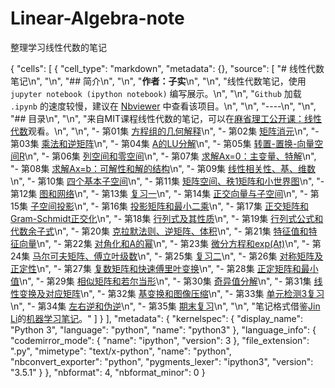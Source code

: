 # Linear-Algebra-note
整理学习线性代数的笔记

{
 "cells": [
  {
   "cell_type": "markdown",
   "metadata": {},
   "source": [
    "# 线性代数笔记\n",
    "\n",
    "## 简介\n",
    "\n",
    "**作者：子实**\n",
    "\n",
    "线性代数笔记，使用 `jupyter notebook (ipython notebook)` 编写展示。\n",
    "\n",
    "`Github` 加载 `.ipynb` 的速度较慢，建议在 [Nbviewer](http://nbviewer.jupyter.org/github/zlotus/notes-linear-algebra/blob/master/ReadMe.ipynb) 中查看该项目。\n",
    "\n",
    "----\n",
    "\n",
    "## 目录\n",
    "\n",
    "来自MIT课程线性代数的笔记，可以在[麻省理工公开课：线性代数](http://open.163.com/special/opencourse/daishu.html)观看。\n",
    "\n",
    "- 第01集 [方程组的几何解释](chapter01.ipynb)\n",
    "- 第02集 [矩阵消元](chapter02.ipynb)\n",
    "- 第03集 [乘法和逆矩阵](chapter03.ipynb)\n",
    "- 第04集 [A的LU分解](chapter04.ipynb)\n",
    "- 第05集 [转置-置换-向量空间R](chapter05.ipynb)\n",
    "- 第06集 [列空间和零空间](chapter06.ipynb)\n",
    "- 第07集 [求解Ax=0：主变量、特解](chapter07.ipynb)\n",
    "- 第08集 [求解Ax=b：可解性和解的结构](chapter08.ipynb)\n",
    "- 第09集 [线性相关性、基、维数](chapter09.ipynb)\n",
    "- 第10集 [四个基本子空间](chapter10.ipynb)\n",
    "- 第11集 [矩阵空间、秩1矩阵和小世界图](chapter11.ipynb)\n",
    "- 第12集 [图和网络](chapter12.ipynb)\n",
    "- 第13集 [复习一](chapter13.ipynb)\n",
    "- 第14集 [正交向量与子空间](chapter14.ipynb)\n",
    "- 第15集 [子空间投影](chapter15.ipynb)\n",
    "- 第16集 [投影矩阵和最小二乘](chapter16.ipynb)\n",
    "- 第17集 [正交矩阵和Gram-Schmidt正交化](chapter17.ipynb)\n",
    "- 第18集 [行列式及其性质](chapter18.ipynb)\n",
    "- 第19集 [行列式公式和代数余子式](chapter19.ipynb)\n",
    "- 第20集 [克拉默法则、逆矩阵、体积](chapter20.ipynb)\n",
    "- 第21集 [特征值和特征向量](chapter21.ipynb)\n",
    "- 第22集 [对角化和A的幂](chapter22.ipynb)\n",
    "- 第23集 [微分方程和exp(At)](chapter23.ipynb)\n",
    "- 第24集 [马尔可夫矩阵、傅立叶级数](chapter24.ipynb)\n",
    "- 第25集 [复习二](chapter25.ipynb)\n",
    "- 第26集 [对称矩阵及正定性](chapter26.ipynb)\n",
    "- 第27集 [复数矩阵和快速傅里叶变换](chapter27.ipynb)\n",
    "- 第28集 [正定矩阵和最小值](chapter28.ipynb)\n",
    "- 第29集 [相似矩阵和若尔当形](chapter29.ipynb)\n",
    "- 第30集 [奇异值分解](chapter30.ipynb)\n",
    "- 第31集 [线性变换及对应矩阵](chapter31.ipynb)\n",
    "- 第32集 [基变换和图像压缩](chapter32.ipynb)\n",
    "- 第33集 [单元检测3复习](chapter33.ipynb)\n",
    "- 第34集 [左右逆和伪逆](chapter34.ipynb)\n",
    "- 第35集 [期末复习](chapter35.ipynb)\n",
    "\n",
    "笔记格式借鉴[Jin Li](https://github.com/lijin-THU/)的[机器学习笔记](https://github.com/lijin-THU/notes-machine-learning)。"
   ]
  }
 ],
 "metadata": {
  "kernelspec": {
   "display_name": "Python 3",
   "language": "python",
   "name": "python3"
  },
  "language_info": {
   "codemirror_mode": {
    "name": "ipython",
    "version": 3
   },
   "file_extension": ".py",
   "mimetype": "text/x-python",
   "name": "python",
   "nbconvert_exporter": "python",
   "pygments_lexer": "ipython3",
   "version": "3.5.1"
  }
 },
 "nbformat": 4,
 "nbformat_minor": 0
}
